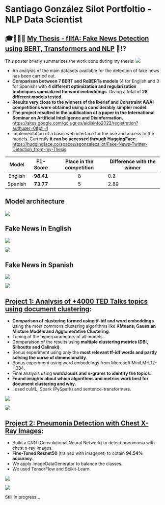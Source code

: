# Santiago González Silot Portfoltio - NLP Data Scientist




## 🎓👨🏽‍💻 [My Thesis - fIlfA: Fake News Detection using BERT, Transformers and NLP](https://github.com/sgonzalezsilot/Thesis-FakeNewsDetection) 📰⁉️

This poster briefly summarizes the work done during my thesis:
![](images/Poster_TFG.png)


* An analysis of the main datasets available for the detection of fake news has been carried out. 
* **Comparison between 7 BERT and RoBERTa models** (4 for English and 3 for Spanish) with **4 different optimization and regularization techniques specialized for word embeddings**. Giving a total of **28 different models tested**.
* **Results very close to the winners of the Iberlef and Constraint AAAI competitions were obtained using a considerably simpler model**.
* **The project resulted in the publication of a paper in the International Seminar on Artificial Intelligence and Disinformation.** https://sites.google.com/go.ugr.es/aidisinfo2022/registration?authuser=0&pli=1
* Implementation of a basic web interface for the use and access to the models. Currently **it can be accessed through HuggingFace**: 
https://huggingface.co/spaces/sgonzalezsilot/Fake-News-Twitter-Detection_from-my-Thesis

|  Model  |  F1-Score | Place in the competition | Difference with the winner |
|:-------:|:---------:|:------------------------:|----------------------------|
| English | **98.41** |             8            | 0.2                        |
| Spanish | **73.77** |             5            | 2.89                       |

## Model architecture
![](images/model_plot.png)

## Fake News in English
![](images/resultados_constraint.png)

![](images/mc_ingles.png)


## Fake News in Spanish
![](images/resultados_iberlef.png)

![](images/mc_español.png)


## [Project 1: Analysis of +4000 TED Talks topics using document clustering](https://github.com/sgonzalezsilot/TedTalksClustering): 
* **Comparison of clustering formed using tf-idf and word embeddings** using the most commons clustering algorithms like **KMeans, Gaussian Mixture Models and Agglomerative Clustering**.
* Tuning of the hyperparameters of all models.
* Comparaison of the results using **multiple clustering metrics (DBI, Silhoutte and Calinski)**.
* Bonus experiment using only the **most relevant tf-idf words and partly solving the curse of dimensionality**.
* Bonus experiment using word embeddings from Microsoft MiniLM-L12-H384.
* Final analysis using **wordclouds and n-grams to identify the topics**.
* **Found insights about which algorithms and metrics work best for document clustering and why**.
* I used cuML, Spark (PySpark) and sentence-transformers.

![](images/Clusters_KMeans.png)

![](images/Clusters_GMM.png)


## [Project 2: Pneumonia Detection with Chest X-Ray Images](https://github.com/sgonzalezsilot/FinalProjectComputerVision): 
* Build a CNN (Convolutional Neural Network) to detect pneumonia with chest x-ray images.
* **Fine-Tuned Resnet50** (trained with Imagenet) to obtain **94.54% accuracy**.
* We apply ImageDataGenerator to balance the classes.
* We used TensorFlow and Scikit-Learn.

![](images/ROC.png)

![](images/matriz.png)

Still in progress...
